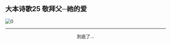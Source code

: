 
## 大本诗歌25 敬拜父─祂的爱

<img alt="0" data-original="https://cdn.jsdelivr.net/gh/k34869/shi/data/d0098/0">

---

<p style="text-align: center">到底了...</p>

<script src="/js/dist-view.js"></script>